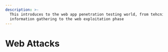 ```yaml
---
description: >-
  This introduces to the web app penetration testing world, from tehcnical
  information gathering to the web exploitation phase
---
```


# Web Attacks

